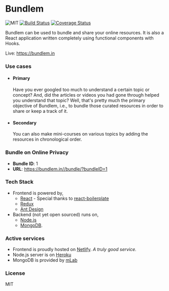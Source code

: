 # Bundlem

![MIT](https://img.shields.io/packagist/l/doctrine/orm.svg)
[![Build Status](https://travis-ci.com/kunalmhatre/bundlem.svg?token=rqM3wT2oavxkwLkqCg8X&branch=master)](https://travis-ci.com/kunalmhatre/bundlem)
[![Coverage Status](https://coveralls.io/repos/github/kunalmhatre/bundlem/badge.svg?branch=code-design-revamp)](https://coveralls.io/github/kunalmhatre/bundlem?branch=code-design-revamp)

Bundlem can be used to bundle and share your online resources. It is also a React application written completely using functional components with Hooks.

Live: https://bundlem.in

### Use cases

- #### Primary
  Have you ever googled too much to understand a certain topic or concept? And, did the articles or videos you had gone through helped you understand that topic? Well, that's pretty much the primary objective of Bundlem, i.e., to bundle those curated resources in order to share or keep a track of it.

- #### Secondary
  You can also make mini-courses on various topics by adding the resources in chronological order.

### Bundle on Online Privacy
- **Bundle ID**: 1
- **URL**: https://bundlem.in//bundle/?bundleID=1 

### Tech Stack
- Frontend is powered by,
  - [React](https://reactjs.org/) - Special thanks to [react-boilerplate](https://github.com/react-boilerplate/react-boilerplate)
  - [Redux](https://redux.js.org/)
  - [Ant Design](https://ant.design/)
- Backend (not yet open sourced) runs on,
  - [Node.js](https://nodejs.org/en/about/)
  - [MongoDB](https://www.mongodb.com/what-is-mongodb).

### Active services
- Frontend is proudly hosted on [Netlify](https://www.netlify.com/). *A truly good service.*
- Node.js server is on [Heroku](https://www.heroku.com/)
- MongoDB is provided by [mLab](https://mlab.com/)

### License
MIT